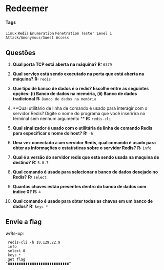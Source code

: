 # Redeemer

#### Tags
`Linux` `Redis` `Enumeration` 
`Penetration Tester Level 1` 
`Attack/Anonymous/Guest Access`

## Questões

1. **Qual porta TCP está aberta na máquina?**
**R:** `6379`

2. **Qual serviço está sendo executado na porta que está aberta na máquina?**
**R:** `redis`

3. **Que tipo de banco de dados é o redis? Escolhe entre as seguintes opções: (i) Banco de dados na memória, (ii) Banco de dados tradicional**
**R:** `Banco de dados na memória`

4. **Qual utilitário de linha de comando é usado para interagir com o servidor Redis? Digite o nome do programa que você inseririra no terminal sem nenhum argumento **
**R:** `redis-cli`

5. **Qual sinalizador é usado com o utilitária de linha de comando Redis para especificar o nome do host?**
**R:** `-h`

6. **Uma vez conectado a um servidor Redis, qual comando é usado para obter as informações e estatísticas sobre o servidor Redis?**
**R:** `info`

7. **Qual é a versão do servidor redis que esta sendo usada na maquina de destino?**
**R:** `5.0.7`

8. **Qual comando é usado para selecionar o banco de dados desejado no Redis?**
**R:** `select`

9. **Quantas chaves estão presentes dentro do banco de dados com indice 0?**
**R:** `4`

10. **Qual comando é usado para obter todas as chaves em um banco de dados?**
**R:** `keys *`


## **Envie a flag**
_write-up:_
~~~shell
 redis-cli -h 10.129.22.9
 info
 select 0
 keys * 
 get flag
"∎∎∎∎∎∎∎∎∎∎∎∎∎∎∎∎∎∎∎∎∎∎∎∎∎∎∎∎"
~~~
